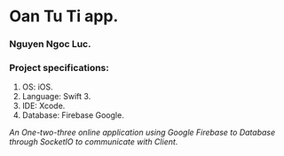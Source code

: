 # Oan Tu Ti app.

### Nguyen Ngoc Luc.

### Project specifications:

1. OS: iOS.
2. Language: Swift 3.
3. IDE: Xcode.
4. Database: Firebase Google.

*An One-two-three online application using Google Firebase to Database through SocketIO to communicate with Client*.